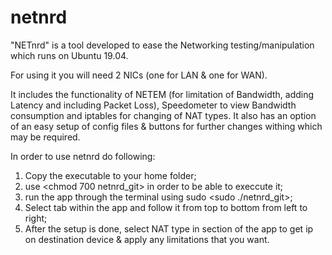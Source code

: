 # netnrd
"NETnrd" is a tool developed to ease the Networking testing/manipulation which runs on Ubuntu 19.04.

For using it you will need 2 NICs (one for LAN & one for WAN). 

It includes the functionality of NETEM (for limitation of Bandwidth, adding Latency and including Packet Loss), Speedometer to view Bandwidth consumption and iptables for changing of NAT types. It also has an option of an easy setup of config files & buttons for further changes withing which may be required.

In order to use netnrd do following: 
1. Copy the executable to your home folder;
2. use <chmod 700 netnrd_git> in order to be able to execcute it;
3. run the app through the terminal using sudo <sudo ./netnrd_git>;
4. Select <Setup> tab within the app and follow it from top to bottom from left to right;
5. After the setup is done, select NAT type in <UNTU> section of the app to get ip on destination device & apply any limitations that you want.

